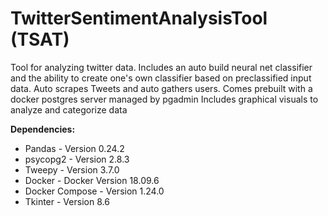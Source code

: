 # TwitterSentimentAnalysisTool (TSAT)
 Tool for analyzing twitter data. Includes an auto build neural net classifier and the 
 ability to create one's own classifier based on preclassified input data.
 Auto scrapes Tweets and auto gathers users. Comes prebuilt with a docker postgres server managed by pgadmin
 Includes graphical visuals to analyze and categorize data
 
**Dependencies:**
* Pandas - Version 0.24.2
* psycopg2 - Version 2.8.3
* Tweepy - Version 3.7.0
* Docker - Docker Version 18.09.6
* Docker Compose - Version 1.24.0 
* Tkinter - Version 8.6